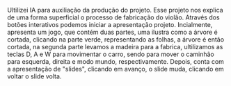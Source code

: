 Ultilizei IA para auxiliação da produção do projeto. 
Esse projeto nos explica de uma forma superficial o processo de fabricação do violão. 
Através dos botões interativos podemos iniciar a apresentação projeto. 
Incialmente, apresenta um jogo, que contém duas partes, uma ilustra como a árvore é cortada, clicando na parte verde, representando as folhas, a árvore é então cortada, na segunda parte levamos a madeira para a fabrica, ultilizamos as teclas D, A e W para movimentar o carro, sendo para mover o caminhão para esquerda, direita e modo mundo, respectivamente. 
Depois, conta com a apresentação de "slides", clicando em avanço, o slide muda, clicando em voltar o slide volta. 
